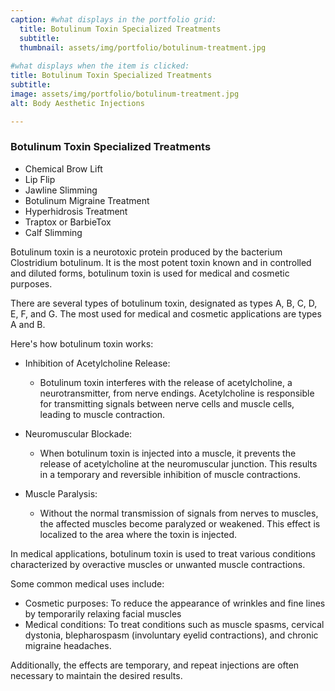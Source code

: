 ```yaml
---
caption: #what displays in the portfolio grid:
  title: Botulinum Toxin Specialized Treatments
  subtitle:  
  thumbnail: assets/img/portfolio/botulinum-treatment.jpg
  
#what displays when the item is clicked:
title: Botulinum Toxin Specialized Treatments
subtitle: 
image: assets/img/portfolio/botulinum-treatment.jpg
alt: Body Aesthetic Injections

---
```

### Botulinum Toxin Specialized Treatments
- Chemical Brow Lift
- Lip Flip
- Jawline Slimming
- Botulinum Migraine Treatment 
- Hyperhidrosis Treatment
- Traptox or BarbieTox
- Calf Slimming

Botulinum toxin is a neurotoxic protein produced by the bacterium Clostridium botulinum. It is the most potent toxin known and in controlled and diluted forms, botulinum toxin is used for medical and cosmetic purposes.  

There are several types of botulinum toxin, designated as types A, B, C, D, E, F, and G. The most used for medical and cosmetic applications are types A and B.  

Here's how botulinum toxin works:  
- Inhibition of Acetylcholine Release:
  -	Botulinum toxin interferes with the release of acetylcholine, a neurotransmitter, from nerve endings. Acetylcholine is responsible for transmitting signals between nerve cells and muscle cells, leading to muscle contraction.  

- Neuromuscular Blockade:
  -	When botulinum toxin is injected into a muscle, it prevents the release of acetylcholine at the neuromuscular junction. This results in a temporary and reversible inhibition of muscle contractions.  

- Muscle Paralysis:
  -	Without the normal transmission of signals from nerves to muscles, the affected muscles become paralyzed or weakened. This effect is localized to the area where the toxin is injected.  

In medical applications, botulinum toxin is used to treat various conditions characterized by overactive muscles or unwanted muscle contractions.  

Some common medical uses include:
- Cosmetic purposes: To reduce the appearance of wrinkles and fine lines by temporarily relaxing facial muscles
- Medical conditions: To treat conditions such as muscle spasms, cervical dystonia, blepharospasm (involuntary eyelid contractions), and chronic migraine headaches. 

Additionally, the effects are temporary, and repeat injections are often necessary to maintain the desired results.

